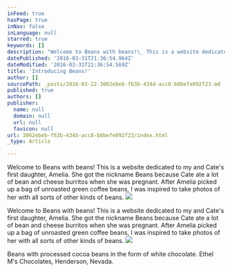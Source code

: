 ```yaml
---
inFeed: true
hasPage: true
inNav: false
inLanguage: null
starred: true
keywords: []
description: "Welcome to Beans with beans!\_ This is a website dedicated to my and Cate's first daughter, Amelia.\_ She got the nickname Beans because Cate ate a lot of bean and cheese burritos when she was pregnant.\_ After Amelia picked up a bag of unroasted green coffee beans, I was inspired to take photos of her with all sorts of other kinds of beans."
datePublished: '2016-03-31T21:36:54.964Z'
dateModified: '2016-03-31T21:36:54.569Z'
title: 'Introducing Beans!'
author: []
sourcePath: _posts/2016-03-22-3062ebeb-f63b-434d-acc8-b0befe092f23.md
published: true
authors: []
publisher:
  name: null
  domain: null
  url: null
  favicon: null
url: 3062ebeb-f63b-434d-acc8-b0befe092f23/index.html
_type: Article

---
```

Welcome to Beans with beans!  This is a website dedicated to my and Cate's first daughter, Amelia.  She got the nickname Beans because Cate ate a lot of bean and cheese burritos when she was pregnant.  After Amelia picked up a bag of unroasted green coffee beans, I was inspired to take photos of her with all sorts of other kinds of beans.
![](https://s3-us-west-2.amazonaws.com/the-grid-img/p/44596d8372b59c88ee9f072d0c7a7a3014b1ddfb.jpg)

Welcome to Beans with beans!  This is a website dedicated to my and Cate's first daughter, Amelia.  She got the nickname Beans because Cate ate a lot of bean and cheese burritos when she was pregnant.  After Amelia picked up a bag of unroasted green coffee beans, I was inspired to take photos of her with all sorts of other kinds of beans.
![](https://the-grid-user-content.s3-us-west-2.amazonaws.com/85db2adc-3022-42df-b468-dbdc75c3b003.jpg)

Beans with processed cocoa beans in the form of white chocolate.  Ethel M's Chocolates, Henderson, Nevada.